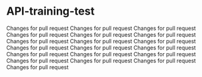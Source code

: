 API-training-test
=================
Changes for pull request
Changes for pull request
Changes for pull request
Changes for pull request
Changes for pull request
Changes for pull request
Changes for pull request
Changes for pull request
Changes for pull request
Changes for pull request
Changes for pull request
Changes for pull request
Changes for pull request
Changes for pull request
Changes for pull request
Changes for pull request
Changes for pull request
Changes for pull request
Changes for pull request
